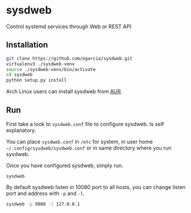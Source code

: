 # sysdweb
Control systemd services through Web or REST API

## Installation

```sh
git clone https://github.com/ogarcia/sysdweb.git
virtualenv3 ./sysdweb-venv
source ./sysdweb-venv/bin/activate
cd sysdweb
python setup.py install
```

Arch Linux users can install sysdweb from [AUR][1].

## Run

First take a look to `sysdweb.conf` file to configure sysdweb. Is self
explanatory.

You can place `sysdweb.conf` in `/etc` for system, in user home
`~/.config/sysdweb/sysdweb.conf` or in same directory where you run sysdweb.

Once you have configured sysdweb, simply run.

```
sysdweb
```

By default sysdweb listen in 10080 port to all hosts, you can change listen
port and address with `-p` and `-l`.

```sh
sysdweb -p 9080 -l 127.0.0.1
```

[1]: https://aur.archlinux.org/packages/sysdweb/
